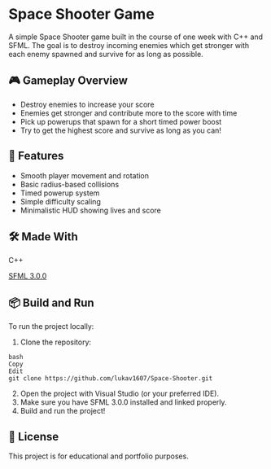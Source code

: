 # Space Shooter Game

A simple Space Shooter game built in the course of one week with C++ and SFML.
The goal is to destroy incoming enemies which get stronger with each enemy spawned and survive for as long as possible.

## 🎮 Gameplay Overview
- Destroy enemies to increase your score
- Enemies get stronger and contribute more to the score with time
- Pick up powerups that spawn for a short timed power boost
- Try to get the highest score and survive as long as you can!

## 🚀 Features
- Smooth player movement and rotation
- Basic radius-based collisions
- Timed powerup system
- Simple difficulty scaling
- Minimalistic HUD showing lives and score

## 🛠️ Made With
C++

[SFML 3.0.0](https://www.sfml-dev.org/)

## 📦 Build and Run
To run the project locally:
1. Clone the repository:
```
bash
Copy
Edit
git clone https://github.com/lukav1607/Space-Shooter.git
```
2. Open the project with Visual Studio (or your preferred IDE).
3. Make sure you have SFML 3.0.0 installed and linked properly.
4. Build and run the project!

## 📜 License
This project is for educational and portfolio purposes.
